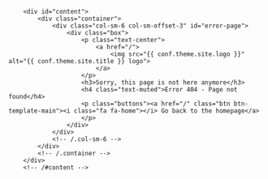         <div id="content">
            <div class="container">
                <div class="col-sm-6 col-sm-offset-3" id="error-page">
                    <div class="box">
                        <p class="text-center">
                            <a href="/">
                                <img src="{{ conf.theme.site.logo }}" alt="{{ conf.theme.site.title }} logo">
                            </a>
                        </p>
                        <h3>Sorry, this page is not here anymore</h3>
                        <h4 class="text-muted">Error 404 - Page not found</h4>
                        <p class="buttons"><a href="/" class="btn btn-template-main"><i class="fa fa-home"></i> Go back to the homepage</a>
                        </p>
                    </div>
                </div>
                <!-- /.col-sm-6 -->
            </div>
            <!-- /.container -->
        </div>
        <!-- /#content -->

